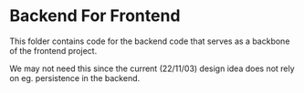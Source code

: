 # Backend For Frontend

This folder contains code for the backend code that serves as a backbone of the frontend project.

We may not need this since the current (22/11/03) design idea does not rely on eg. persistence in the backend.
